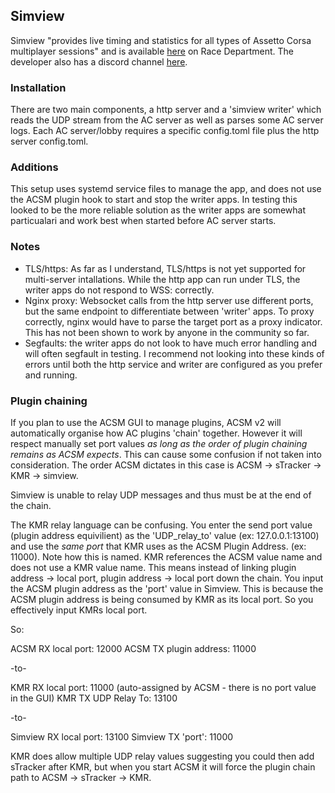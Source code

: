 ## Simview
Simview "provides live timing and statistics for all types of Assetto Corsa multiplayer sessions" and is available [here][1] on Race Department. The developer also has a discord channel [here][2]. 

### Installation

There are two main components, a http server and a 'simview writer' which reads the UDP stream from the AC server as well as parses some AC server logs. Each AC  server/lobby requires a specific config.toml file plus the http server config.toml. 

### Additions

This setup uses systemd service files to manage the app, and does not use the ACSM plugin hook to start and stop the writer apps. In testing this looked to be the more reliable solution as the writer apps are somewhat particualari and work best when started before AC server starts.

### Notes

* TLS/https: As far as I understand, TLS/https is not yet supported for multi-server intallations. While the http app can run under TLS, the writer apps do not respond to WSS: correctly. 
* Nginx proxy: Websocket calls from the http server use different ports, but the same endpoint to differentiate between 'writer' apps. To proxy correctly, nginx would have to parse the target port as a proxy indicator. This has not been shown to work by anyone in the community so far.
* Segfaults: the writer apps do not look to have much error handling and will often segfault in testing. I recommend not looking into these kinds of errors until both the http service and writer are configured as you prefer and running. 

### Plugin chaining

If you plan to use the ACSM GUI to manage plugins, ACSM v2 will automatically organise how AC plugins 'chain' together. However it will respect manually set port values _as long as the order of plugin chaining remains as ACSM expects_. This can cause some confusion if not taken into consideration. The order ACSM dictates in this case is ACSM -> sTracker -> KMR -> simview.

Simview is unable to relay UDP messages and thus must be at the end of the chain. 

The KMR relay language can be confusing. You enter the send port value (plugin address equivilient) as the 'UDP_relay_to' value (ex: 127.0.0.1:13100) and use the *same port* that KMR uses as the ACSM Plugin Address. (ex: 11000). Note how this is named. KMR references the ACSM value name and does not use a KMR value name. 
This means instead of linking plugin address -> local port, plugin address -> local port down the chain. You input the ACSM plugin address as the 'port' value in Simview. This is because the ACSM plugin address is being consumed by KMR as its local port. So you effectively input KMRs local port. 

So: 

ACSM RX local port: 12000
ACSM TX plugin address: 11000

-to-

KMR RX local port: 11000 (auto-assigned by ACSM - there is no port value in the GUI)
KMR TX UDP Relay To: 13100

-to-

Simview RX local port: 13100
Simview TX 'port': 11000


KMR does allow multiple UDP relay values suggesting you could then add sTracker after KMR, but when you start ACSM it will force the plugin chain path to ACSM -> sTracker -> KMR.



[1]:https://www.racedepartment.com/downloads/simview.35249/
[2]:https://discord.gg/X5yrdr2
